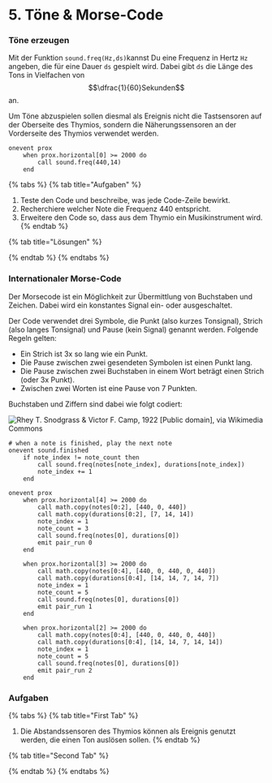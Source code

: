 # 5. Töne & Morse-Code

### Töne erzeugen

Mit der Funktion `sound.freq(Hz,ds)`kannst Du eine Frequenz in Hertz `Hz` angeben, die für eine Dauer `ds` gespielt wird. Dabei gibt `ds` die Länge des Tons in Vielfachen von $$\dfrac{1}{60}Sekunden$$ an.

Um Töne abzuspielen sollen diesmal als Ereignis nicht die Tastsensoren auf der Oberseite des Thymios, sondern die Näherungssensoren an der Vorderseite des Thymios verwendet werden.

```text
onevent prox
    when prox.horizontal[0] >= 2000 do
        call sound.freq(440,14)
    end
```

{% tabs %}
{% tab title="Aufgaben" %}
1. Teste den Code und beschreibe, was jede Code-Zeile bewirkt.
2. Recherchiere welcher Note die Frequenz 440 entspricht.
3. Erweitere den Code so, dass aus dem Thymio ein Musikinstrument wird.
{% endtab %}

{% tab title="Lösungen" %}

{% endtab %}
{% endtabs %}

### Internationaler Morse-Code

Der Morsecode ist ein Möglichkeit zur Übermittlung von Buchstaben und Zeichen. Dabei wird ein konstantes Signal ein- oder ausgeschaltet.

Der Code verwendet drei Symbole, die Punkt \(also kurzes Tonsignal\), Strich \(also langes Tonsignal\) und Pause \(kein Signal\) genannt werden. Folgende Regeln gelten:

* Ein Strich ist 3x so lang wie ein Punkt.
* Die Pause zwischen zwei gesendeten Symbolen ist einen Punkt lang.
* Die Pause zwischen zwei Buchstaben in einem Wort beträgt einen Strich \(oder 3x Punkt\).
* Zwischen zwei Worten ist eine Pause von 7 Punkten.

Buchstaben und Ziffern sind dabei wie folgt codiert:

![Rhey T. Snodgrass &amp; Victor F. Camp, 1922 \[Public domain\], via Wikimedia Commons](https://upload.wikimedia.org/wikipedia/commons/thumb/b/b5/International_Morse_Code.svg/500px-International_Morse_Code.svg.png)

```text
# when a note is finished, play the next note
onevent sound.finished
	if note_index != note_count then
		call sound.freq(notes[note_index], durations[note_index])
		note_index += 1
	end

onevent prox
	when prox.horizontal[4] >= 2000 do
		call math.copy(notes[0:2], [440, 0, 440])
		call math.copy(durations[0:2], [7, 14, 14])
		note_index = 1
		note_count = 3
		call sound.freq(notes[0], durations[0])
		emit pair_run 0
	end

	when prox.horizontal[3] >= 2000 do
		call math.copy(notes[0:4], [440, 0, 440, 0, 440])
		call math.copy(durations[0:4], [14, 14, 7, 14, 7])
		note_index = 1
		note_count = 5
		call sound.freq(notes[0], durations[0])
		emit pair_run 1
	end

	when prox.horizontal[2] >= 2000 do
		call math.copy(notes[0:4], [440, 0, 440, 0, 440])
		call math.copy(durations[0:4], [14, 14, 7, 14, 14])
		note_index = 1
		note_count = 5
		call sound.freq(notes[0], durations[0])
		emit pair_run 2
	end
```

### Aufgaben

{% tabs %}
{% tab title="First Tab" %}
1. Die Abstandssensoren des Thymios können als Ereignis genutzt werden, die einen Ton auslösen sollen.
{% endtab %}

{% tab title="Second Tab" %}

{% endtab %}
{% endtabs %}

